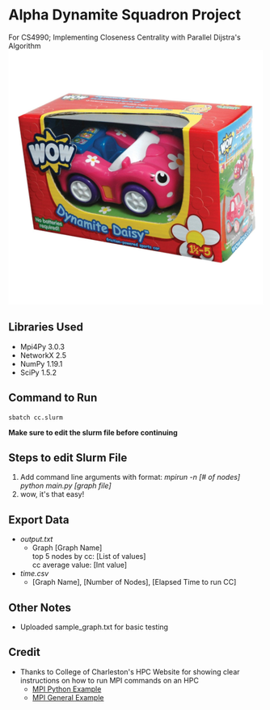 # Alpha Dynamite Squadron Project
 For CS4990; Implementing Closeness Centrality with Parallel Dijstra's Algorithm
 ![Team Logo](team_logo.jpg)
 
## Libraries Used 
 * Mpi4Py 3.0.3
 * NetworkX 2.5
 * NumPy 1.19.1
 * SciPy 1.5.2

## Command to Run
    sbatch cc.slurm
  **Make sure to edit the slurm file before continuing**
 
## Steps to edit Slurm File
  1. Add command line arguments with format: 
  *mpirun -n [# of nodes] python main.py [graph file]*
  2. wow, it's that easy!

## Export Data
 * *output.txt*
   * Graph [Graph Name]  
     top 5 nodes by cc: [List of values]  
     cc average value: [Int value]
  * *time.csv*
    *  [Graph Name], [Number of Nodes], [Elapsed Time to run CC]

## Other Notes
 * Uploaded sample_graph.txt for basic testing

## Credit
 * Thanks to College of Charleston's HPC Website for showing clear instructions on how to run MPI commands on an HPC
   * [MPI Python Example](https://docs.hpc.cofc.edu/using-the-hpc/scheduling-jobs/execute-a-job/python)
   * [MPI General Example](https://docs.hpc.cofc.edu/using-the-hpc/scheduling-jobs/execute-a-job/python)

 